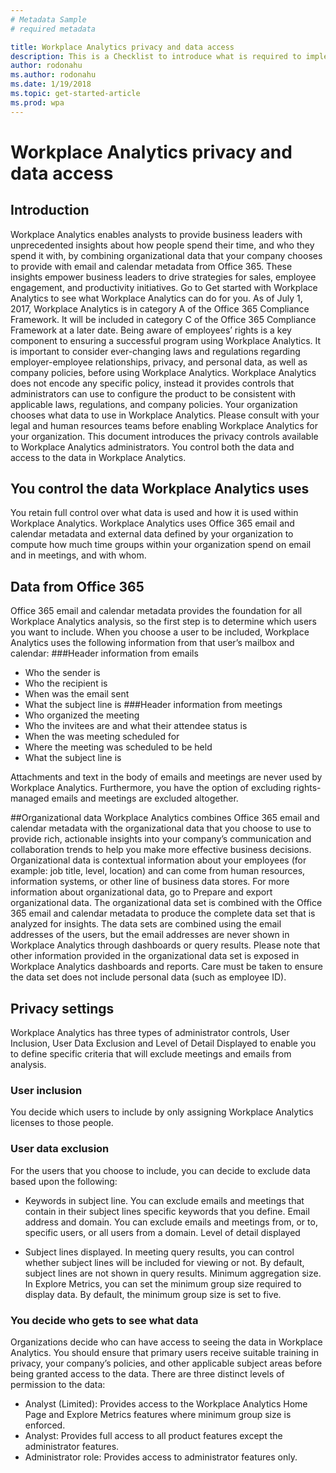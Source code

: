 ```yaml
---
# Metadata Sample
# required metadata

title: Workplace Analytics privacy and data access
description: This is a Checklist to introduce what is required to implement Workplace Analytics for your Organization
author: rodonahu
ms.author: rodonahu
ms.date: 1/19/2018
ms.topic: get-started-article
ms.prod: wpa
---
```

# Workplace Analytics privacy and data access

## Introduction
Workplace Analytics enables analysts to provide business leaders with unprecedented insights about how people spend their time, and who they spend it with, by combining organizational data that your company chooses to provide with email and calendar metadata from Office 365. These insights empower business leaders to drive strategies for sales, employee engagement, and productivity initiatives.
Go to Get started with Workplace Analytics to see what Workplace Analytics can do for you. As of July 1, 2017, Workplace Analytics is in category A of the Office 365 Compliance Framework. It will be included in category C of the Office 365 Compliance Framework at a later date.
Being aware of employees’ rights is a key component to ensuring a successful program using Workplace Analytics. It is important to consider ever-changing laws and regulations regarding employer-employee relationships, privacy, and personal data, as well as company policies, before using Workplace Analytics.
Workplace Analytics does not encode any specific policy, instead it provides controls that administrators can use to configure the product to be consistent with applicable laws, regulations, and company policies. Your organization chooses what data to use in Workplace Analytics.
Please consult with your legal and human resources teams before enabling Workplace Analytics for your organization.
This document introduces the privacy controls available to Workplace Analytics administrators. You control both the data and access to the data in Workplace Analytics.

## You control the data Workplace Analytics uses
You retain full control over what data is used and how it is used within Workplace Analytics. Workplace Analytics uses Office 365 email and calendar metadata and external data defined by your organization to compute how much time groups within your organization spend on email and in meetings, and with whom.

## Data from Office 365
Office 365 email and calendar metadata provides the foundation for all Workplace Analytics analysis, so the first step is to determine which users you want to include. When you choose a user to be included, Workplace Analytics uses the following information from that user’s mailbox and calendar:
###Header information from emails
- Who the sender is
- Who the recipient is
- When was the email sent
- What the subject line is
###Header information from meetings
- Who organized the meeting
- Who the invitees are and what their attendee status is
- When the was meeting scheduled for
- Where the meeting was scheduled to be held
- What the subject line is

Attachments and text in the body of emails and meetings are never used by Workplace Analytics. Furthermore, you have the option of excluding rights-managed emails and meetings are excluded altogether.

##Organizational data
Workplace Analytics combines Office 365 email and calendar metadata with the organizational data that you choose to use to provide rich, actionable insights into your company’s communication and collaboration trends to help you make more effective business decisions. Organizational data is contextual information about your employees (for example: job title, level, location) and can come from human resources, information systems, or other line of business data stores. For more information about organizational data, go to Prepare and export organizational data.
The organizational data set is combined with the Office 365 email and calendar metadata to produce the complete data set that is analyzed for insights. The data sets are combined using the email addresses of the users, but the email addresses are never shown in Workplace Analytics through dashboards or query results.
Please note that other information provided in the organizational data set is exposed in Workplace Analytics dashboards and reports. Care must be taken to ensure the data set does not include personal data (such as employee ID).

## Privacy settings
Workplace Analytics has three types of administrator controls, User Inclusion, User Data Exclusion and Level of Detail Displayed to enable you to define specific criteria that will exclude meetings and emails from analysis.
### User inclusion
You decide which users to include by only assigning Workplace Analytics licenses to those people.
### User data exclusion
For the users that you choose to include, you can decide to exclude data based upon the following:
- Keywords in subject line. You can exclude emails and meetings that contain in their subject lines specific keywords that you define.
Email address and domain. You can exclude emails and meetings from, or to, specific users, or all users from a domain.
Level of detail displayed

- Subject lines displayed. In meeting query results, you can control whether subject lines will be included for viewing or not. By default, subject lines are not shown in query results.
Minimum aggregation size. In Explore Metrics, you can set the minimum group size required to display data. By default, the minimum group size is set to five.

### You decide who gets to see what data
Organizations decide who can have access to seeing the data in Workplace Analytics. You should ensure that primary users receive suitable training in privacy, your company’s policies, and other applicable subject areas before being granted access to the data. There are three distinct levels of permission to the data:

- Analyst (Limited): Provides access to the Workplace Analytics Home Page and Explore Metrics features where minimum group size is enforced.
- Analyst: Provides full access to all product features except the administrator features.
- Administrator role: Provides access to administrator features only.
